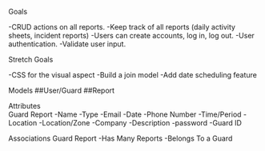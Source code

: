 Goals

-CRUD actions on all reports.
-Keep track of all reports (daily activity sheets, incident reports)
-Users can create accounts, log in, log out.
-User authentication.
-Validate user input.

Stretch Goals

-CSS for the visual aspect
-Build a join model
-Add date scheduling feature

Models
##User/Guard
##Report

Attributes				
Guard				Report
-Name				-Type
-Email			-Date
-Phone Number	-Time/Period
-Location		-Location/Zone
-Company			-Description
-password      -Guard ID

Associations
Guard				      Report
-Has Many Reports		-Belongs To a Guard
